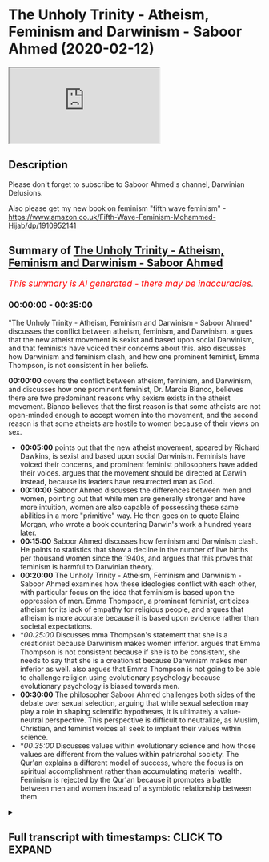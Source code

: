 # The Unholy Trinity - Atheism, Feminism and Darwinism - Saboor Ahmed (2020-02-12)

<iframe loading='lazy' src='https://www.youtube.com/embed/OYOi9DekfMY'></iframe>

## Description

Please don't forget to subscribe to Saboor Ahmed's channel, Darwinian Delusions.

Also please get my new book on feminism "fifth wave feminism" - https://www.amazon.co.uk/Fifth-Wave-Feminism-Mohammed-Hijab/dp/1910952141

## Summary of [The Unholy Trinity - Atheism, Feminism and Darwinism - Saboor Ahmed](https://www.youtube.com/watch?v=OYOi9DekfMY)


*<span style="color:red; font-size:125%">This summary is AI generated - there may be inaccuracies</span>. [](/)*

### <a onclick="modifyYTiframeseektime('0')">00:00:00</a> - <a onclick="modifyYTiframeseektime('2100')">00:35:00</a>

 "The Unholy Trinity - Atheism, Feminism and Darwinism - Saboor Ahmed" discusses the conflict between atheism, feminism, and Darwinism.  argues that the new atheist movement is sexist and based upon social Darwinism, and that feminists have voiced their concerns about this.  also discusses how Darwinism and feminism clash, and how one prominent feminist, Emma Thompson, is not consistent in her beliefs.

**<a onclick="modifyYTiframeseektime('0')">00:00:00</a>**  covers the conflict between atheism, feminism, and Darwinism, and discusses how one prominent feminist, Dr. Marcia Bianco, believes there are two predominant reasons why sexism exists in the atheist movement. Bianco believes that the first reason is that some atheists are not open-minded enough to accept women into the movement, and the second reason is that some atheists are hostile to women because of their views on sex.
* **<a onclick="modifyYTiframeseektime('300')">00:05:00</a>** points out that the new atheist movement, speared by Richard Dawkins, is sexist and based upon social Darwinism. Feminists have voiced their concerns, and prominent feminist philosophers have added their voices. argues that the movement should be directed at Darwin instead, because its leaders have resurrected man as God.
* **<a onclick="modifyYTiframeseektime('600')">00:10:00</a>** Saboor Ahmed discusses the differences between men and women, pointing out that while men are generally stronger and have more intuition, women are also capable of possessing these same abilities in a more "primitive" way. He then goes on to quote Elaine Morgan, who wrote a book countering Darwin's work a hundred years later.
* **<a onclick="modifyYTiframeseektime('900')">00:15:00</a>**  Saboor Ahmed discusses how feminism and Darwinism clash. He points to statistics that show a decline in the number of live births per thousand women since the 1940s, and argues that this proves that feminism is harmful to Darwinian theory.
* **<a onclick="modifyYTiframeseektime('1200')">00:20:00</a>** The Unholy Trinity - Atheism, Feminism and Darwinism - Saboor Ahmed examines how these ideologies conflict with each other, with particular focus on the idea that feminism is based upon the oppression of men. Emma Thompson, a prominent feminist, criticizes atheism for its lack of empathy for religious people, and argues that atheism is more accurate because it is based upon evidence rather than societal expectations.
* **<a onclick="modifyYTiframeseektime('1500')">00:25:00</a>* Discusses mma Thompson's statement that she is a creationist because Darwinism makes women inferior.  argues that Emma Thompson is not consistent because if she is to be consistent, she needs to say that she is a creationist because Darwinism makes men inferior as well.  also argues that Emma Thompson is not going to be able to challenge religion using evolutionary psychology because evolutionary psychology is biased towards men.
* **<a onclick="modifyYTiframeseektime('1800')">00:30:00</a>** The philosopher Saboor Ahmed challenges both sides of the debate over sexual selection, arguing that while sexual selection may play a role in shaping scientific hypotheses, it is ultimately a value-neutral perspective. This perspective is difficult to neutralize, as Muslim, Christian, and feminist voices all seek to implant their values within science.
* **<a onclick="modifyYTiframeseektime('2100')">00:35:00</a>* Discusses values within evolutionary science and how those values are different from the values within patriarchal society. The Qur'an explains a different model of success, where the focus is on spiritual accomplishment rather than accumulating material wealth. Feminism is rejected by the Qur'an because it promotes a battle between men and women instead of a symbiotic relationship between them.

<details><summary><h2>Full transcript with timestamps: CLICK TO EXPAND</h2></summary>

<a onclick="modifyYTiframeseektime('0')">0:00:00</a> bismillah alhamdulillah wa south of San  
<a onclick="modifyYTiframeseektime('2')">0:00:02</a> Luis Villa Salaam alaikum today we're  
<a onclick="modifyYTiframeseektime('6')">0:00:06</a> going to be speaking about atheism  
<a onclick="modifyYTiframeseektime('7')">0:00:07</a> feminism and Darwinism I'm not actually  
<a onclick="modifyYTiframeseektime('11')">0:00:11</a> going to be speaking about why a theism  
<a onclick="modifyYTiframeseektime('13')">0:00:13</a> is wrong or why Darwinism is wrong or  
<a onclick="modifyYTiframeseektime('16')">0:00:16</a> why feminism is wrong I'm actually going  
<a onclick="modifyYTiframeseektime('19')">0:00:19</a> to be covering how there is a conflict  
<a onclick="modifyYTiframeseektime('23')">0:00:23</a> between these three ideological  
<a onclick="modifyYTiframeseektime('26')">0:00:26</a> worldviews so I'd like to start with an  
<a onclick="modifyYTiframeseektime('29')">0:00:29</a> example Rebecca Watson is a well-known  
<a onclick="modifyYTiframeseektime('35')">0:00:35</a> feminist she runs this organization  
<a onclick="modifyYTiframeseektime('39')">0:00:39</a> called skeptic and their motto their  
<a onclick="modifyYTiframeseektime('43')">0:00:43</a> whole philosophy is science skepticism  
<a onclick="modifyYTiframeseektime('46')">0:00:46</a> and feminism right that's very standard  
<a onclick="modifyYTiframeseektime('49')">0:00:49</a> popular narrative of feminists so you  
<a onclick="modifyYTiframeseektime('52')">0:00:52</a> know they believe in science and what  
<a onclick="modifyYTiframeseektime('53')">0:00:53</a> science says they're skeptics the  
<a onclick="modifyYTiframeseektime('55')">0:00:55</a> atheist a free thinkers and also of  
<a onclick="modifyYTiframeseektime('57')">0:00:57</a> course they subscribe to some form of  
<a onclick="modifyYTiframeseektime('59')">0:00:59</a> feminism and there I cropped a picture  
<a onclick="modifyYTiframeseektime('62')">0:01:02</a> of her when she was promoting during the  
<a onclick="modifyYTiframeseektime('65')">0:01:05</a> 2008 elections you know this campaign  
<a onclick="modifyYTiframeseektime('68')">0:01:08</a> called Darwin for president you know so  
<a onclick="modifyYTiframeseektime('70')">0:01:10</a> clearly someone that thinks they can  
<a onclick="modifyYTiframeseektime('74')">0:01:14</a> wear a shirt like that they can  
<a onclick="modifyYTiframeseektime('76')">0:01:16</a> subscribe to worldview like feminism and  
<a onclick="modifyYTiframeseektime('78')">0:01:18</a> also be an atheist and everything is  
<a onclick="modifyYTiframeseektime('80')">0:01:20</a> fine  
<a onclick="modifyYTiframeseektime('81')">0:01:21</a> however there's an interesting incident  
<a onclick="modifyYTiframeseektime('84')">0:01:24</a> that happened in Ireland in 2011 2011 in  
<a onclick="modifyYTiframeseektime('89')">0:01:29</a> Dublin there was a world atheist  
<a onclick="modifyYTiframeseektime('91')">0:01:31</a> convention something like this some  
<a onclick="modifyYTiframeseektime('93')">0:01:33</a> atheist convention with all these  
<a onclick="modifyYTiframeseektime('94')">0:01:34</a> atheist from across the world and in the  
<a onclick="modifyYTiframeseektime('97')">0:01:37</a> convention you had Richard Dawkins  
<a onclick="modifyYTiframeseektime('100')">0:01:40</a> Rebecca what's her name again Rebecca  
<a onclick="modifyYTiframeseektime('104')">0:01:44</a> Watson and Aaron Ross saying down to and  
<a onclick="modifyYTiframeseektime('107')">0:01:47</a> others as well speaking about  
<a onclick="modifyYTiframeseektime('108')">0:01:48</a> communicating atheism anyway an incident  
<a onclick="modifyYTiframeseektime('111')">0:01:51</a> happened which started off like a storm  
<a onclick="modifyYTiframeseektime('114')">0:01:54</a> in a teacup but then just blew  
<a onclick="modifyYTiframeseektime('116')">0:01:56</a> completely out of proportion so what  
<a onclick="modifyYTiframeseektime('119')">0:01:59</a> happened was Rebecca Watson was going  
<a onclick="modifyYTiframeseektime('123')">0:02:03</a> back to a hotel room after spending time  
<a onclick="modifyYTiframeseektime('127')">0:02:07</a> drinking and you know had that at the  
<a onclick="modifyYTiframeseektime('130')">0:02:10</a> conference she wanted to go to a hotel  
<a onclick="modifyYTiframeseektime('133')">0:02:13</a> and someone stopped her in the elevator  
<a onclick="modifyYTiframeseektime('135')">0:02:15</a> from amongst the atheist crowd and  
<a onclick="modifyYTiframeseektime('138')">0:02:18</a> obviously this is the atheist conference  
<a onclick="modifyYTiframeseektime('139')">0:02:19</a> and all hanging out and he said you know  
<a onclick="modifyYTiframeseektime('141')">0:02:21</a> don't take this the wrong way but I find  
<a onclick="modifyYTiframeseektime('144')">0:02:24</a> you very interesting and would you mind  
<a onclick="modifyYTiframeseektime('147')">0:02:27</a> having coffee at my apartments hotel or  
<a onclick="modifyYTiframeseektime('151')">0:02:31</a> whatever it was so anyway she got really  
<a onclick="modifyYTiframeseektime('153')">0:02:33</a> creeped out and then she obviously  
<a onclick="modifyYTiframeseektime('155')">0:02:35</a> refused and then she made a video in  
<a onclick="modifyYTiframeseektime('158')">0:02:38</a> which she said this was really creepy  
<a onclick="modifyYTiframeseektime('160')">0:02:40</a> and you know stuff like that and then  
<a onclick="modifyYTiframeseektime('163')">0:02:43</a> that took off and that's like a pivotal  
<a onclick="modifyYTiframeseektime('167')">0:02:47</a> moment you know I found this funny meme  
<a onclick="modifyYTiframeseektime('168')">0:02:48</a> never forget June 4th 2011  
<a onclick="modifyYTiframeseektime('171')">0:02:51</a> skeptic dog this created a rift in the  
<a onclick="modifyYTiframeseektime('175')">0:02:55</a> atheist community you had people on both  
<a onclick="modifyYTiframeseektime('177')">0:02:57</a> camps you had people saying she was  
<a onclick="modifyYTiframeseektime('180')">0:03:00</a> right to call out that sort of behavior  
<a onclick="modifyYTiframeseektime('181')">0:03:01</a> other people are saying no that was  
<a onclick="modifyYTiframeseektime('184')">0:03:04</a> really you know uncalled for  
<a onclick="modifyYTiframeseektime('186')">0:03:06</a> so anyway Richard Dawkins decided to get  
<a onclick="modifyYTiframeseektime('189')">0:03:09</a> involved it's such a petty thing but he  
<a onclick="modifyYTiframeseektime('191')">0:03:11</a> decided to get involved and he wrote  
<a onclick="modifyYTiframeseektime('193')">0:03:13</a> this very derogatory message to her you  
<a onclick="modifyYTiframeseektime('199')">0:03:19</a> know he addressed her as dear Muslim ah  
<a onclick="modifyYTiframeseektime('202')">0:03:22</a> and then speaking about how she needs to  
<a onclick="modifyYTiframeseektime('204')">0:03:24</a> grow a thicker skin and this is so  
<a onclick="modifyYTiframeseektime('206')">0:03:26</a> pathetic and whatnot anyway she got  
<a onclick="modifyYTiframeseektime('209')">0:03:29</a> super upset and she was a Dawkins fan  
<a onclick="modifyYTiframeseektime('214')">0:03:34</a> there are before this anyway she said  
<a onclick="modifyYTiframeseektime('216')">0:03:36</a> this afterwards Richard Dawkins will no  
<a onclick="modifyYTiframeseektime('220')">0:03:40</a> longer be awarded rewarded with my money  
<a onclick="modifyYTiframeseektime('222')">0:03:42</a> my praise my intent my attention I will  
<a onclick="modifyYTiframeseektime('225')">0:03:45</a> no longer recommend his books to others  
<a onclick="modifyYTiframeseektime('227')">0:03:47</a> buy them as presents or buy them for my  
<a onclick="modifyYTiframeseektime('230')">0:03:50</a> own library I will not attend his  
<a onclick="modifyYTiframeseektime('232')">0:03:52</a> lectures or recommend that others do the  
<a onclick="modifyYTiframeseektime('234')">0:03:54</a> same so clearly she was very upset  
<a onclick="modifyYTiframeseektime('237')">0:03:57</a> however what's interesting is that was  
<a onclick="modifyYTiframeseektime('244')">0:04:04</a> something so small and she was so  
<a onclick="modifyYTiframeseektime('248')">0:04:08</a> offended and so other feminists were so  
<a onclick="modifyYTiframeseektime('251')">0:04:11</a> offended and they had this sort of very  
<a onclick="modifyYTiframeseektime('254')">0:04:14</a> negative reaction however as you started  
<a onclick="modifyYTiframeseektime('259')">0:04:19</a> to go through you know the videos and  
<a onclick="modifyYTiframeseektime('261')">0:04:21</a> the and the refutation that the Atheist  
<a onclick="modifyYTiframeseektime('264')">0:04:24</a> feminists versus the new atheist and  
<a onclick="modifyYTiframeseektime('266')">0:04:26</a> they are going back  
<a onclick="modifyYTiframeseektime('267')">0:04:27</a> and forth other people started to get  
<a onclick="modifyYTiframeseektime('269')">0:04:29</a> involved and then you started seeing  
<a onclick="modifyYTiframeseektime('271')">0:04:31</a> okay the the the smoke is moving away  
<a onclick="modifyYTiframeseektime('274')">0:04:34</a> and now we're starting to see two  
<a onclick="modifyYTiframeseektime('276')">0:04:36</a> distinct camps so the prominent feminist  
<a onclick="modifyYTiframeseektime('279')">0:04:39</a> doctor I can't  
<a onclick="modifyYTiframeseektime('281')">0:04:41</a> so that names blurred out slightly dr.  
<a onclick="modifyYTiframeseektime('284')">0:04:44</a> Marcia Bianco  
<a onclick="modifyYTiframeseektime('287')">0:04:47</a> yeah Marcie Bianco what she said about  
<a onclick="modifyYTiframeseektime('290')">0:04:50</a> this is very interesting right  
<a onclick="modifyYTiframeseektime('292')">0:04:52</a> so she said there are two predominant  
<a onclick="modifyYTiframeseektime('295')">0:04:55</a> reasons that can explain why sex um  
<a onclick="modifyYTiframeseektime('297')">0:04:57</a> sexism exists in the Atheist movement  
<a onclick="modifyYTiframeseektime('300')">0:05:00</a> right so she's speaking about the new  
<a onclick="modifyYTiframeseektime('303')">0:05:03</a> atheist movement and you had these  
<a onclick="modifyYTiframeseektime('304')">0:05:04</a> prominent feminists who were basically  
<a onclick="modifyYTiframeseektime('305')">0:05:05</a> calling out this atheism the new way the  
<a onclick="modifyYTiframeseektime('310')">0:05:10</a> sexism within New Atheism right so  
<a onclick="modifyYTiframeseektime('313')">0:05:13</a> what's interesting is that this holds  
<a onclick="modifyYTiframeseektime('317')">0:05:17</a> this small incident which they they call  
<a onclick="modifyYTiframeseektime('320')">0:05:20</a> it elevator gate or whatever  
<a onclick="modifyYTiframeseektime('321')">0:05:21</a> it showed a fracture and as you started  
<a onclick="modifyYTiframeseektime('325')">0:05:25</a> to actually delve deeper you start to  
<a onclick="modifyYTiframeseektime('327')">0:05:27</a> realize actually there's there's a very  
<a onclick="modifyYTiframeseektime('329')">0:05:29</a> clear demarcation between these two  
<a onclick="modifyYTiframeseektime('332')">0:05:32</a> camps so she gives two reasons why the  
<a onclick="modifyYTiframeseektime('335')">0:05:35</a> new atheist movement spearheaded by  
<a onclick="modifyYTiframeseektime('337')">0:05:37</a> Richard Dawkins is sexist social  
<a onclick="modifyYTiframeseektime('340')">0:05:40</a> Darwinism and the religious structure  
<a onclick="modifyYTiframeseektime('343')">0:05:43</a> that new atheism has which is obviously  
<a onclick="modifyYTiframeseektime('346')">0:05:46</a> something that new atheist won't be very  
<a onclick="modifyYTiframeseektime('348')">0:05:48</a> happy to hear that they have a religious  
<a onclick="modifyYTiframeseektime('349')">0:05:49</a> structure of anyway that's what she said  
<a onclick="modifyYTiframeseektime('352')">0:05:52</a> so first thing we need to go over why  
<a onclick="modifyYTiframeseektime('354')">0:05:54</a> social Darwinism right social Darwinism  
<a onclick="modifyYTiframeseektime('357')">0:05:57</a> is if it's like the application of  
<a onclick="modifyYTiframeseektime('361')">0:06:01</a> Darwinism to society right and that's  
<a onclick="modifyYTiframeseektime('365')">0:06:05</a> why people say social Darwinism is is  
<a onclick="modifyYTiframeseektime('367')">0:06:07</a> going from a supposed fact to a value  
<a onclick="modifyYTiframeseektime('371')">0:06:11</a> therefore they say this is a fallacy  
<a onclick="modifyYTiframeseektime('373')">0:06:13</a> known as the naturalistic fallacy many  
<a onclick="modifyYTiframeseektime('376')">0:06:16</a> ways social dog a social Darwinism took  
<a onclick="modifyYTiframeseektime('378')">0:06:18</a> off off the Darwin and what it basically  
<a onclick="modifyYTiframeseektime('381')">0:06:21</a> says is this social Darwinists held that  
<a onclick="modifyYTiframeseektime('384')">0:06:24</a> social inequalities between the sexes or  
<a onclick="modifyYTiframeseektime('387')">0:06:27</a> between classes or ethnic groups  
<a onclick="modifyYTiframeseektime('388')">0:06:28</a> represent the operation of natural  
<a onclick="modifyYTiframeseektime('390')">0:06:30</a> selection and therefore should not be  
<a onclick="modifyYTiframeseektime('393')">0:06:33</a> tampered with since this would impede  
<a onclick="modifyYTiframeseektime('395')">0:06:35</a> the progress of the species so anyway  
<a onclick="modifyYTiframeseektime('398')">0:06:38</a> this idea is not  
<a onclick="modifyYTiframeseektime('400')">0:06:40</a> really purely Darwin's idea it's  
<a onclick="modifyYTiframeseektime('403')">0:06:43</a> actually Herbert Spencer who's a  
<a onclick="modifyYTiframeseektime('406')">0:06:46</a> contemporary of Darwin however to call  
<a onclick="modifyYTiframeseektime('409')">0:06:49</a> the new atheist movement as something  
<a onclick="modifyYTiframeseektime('412')">0:06:52</a> that's based upon social Darwinism is  
<a onclick="modifyYTiframeseektime('415')">0:06:55</a> actually a very derogatory thing to  
<a onclick="modifyYTiframeseektime('417')">0:06:57</a> actually say so she goes further right  
<a onclick="modifyYTiframeseektime('421')">0:07:01</a> she says in the Atheist movement social  
<a onclick="modifyYTiframeseektime('424')">0:07:04</a> Darwinism has played out as the  
<a onclick="modifyYTiframeseektime('426')">0:07:06</a> justifiable assault of women by  
<a onclick="modifyYTiframeseektime('430')">0:07:10</a> naturally aggressive men and that  
<a onclick="modifyYTiframeseektime('435')">0:07:15</a> obviously is something that when you  
<a onclick="modifyYTiframeseektime('438')">0:07:18</a> start to study the new atheist movement  
<a onclick="modifyYTiframeseektime('440')">0:07:20</a> you start to actually realize hang on  
<a onclick="modifyYTiframeseektime('442')">0:07:22</a> she's welcome Sonam she definitely has a  
<a onclick="modifyYTiframeseektime('446')">0:07:26</a> point she definitely has a point and one  
<a onclick="modifyYTiframeseektime('449')">0:07:29</a> of the points that she clearly has is  
<a onclick="modifyYTiframeseektime('450')">0:07:30</a> that they all seem to be men who are at  
<a onclick="modifyYTiframeseektime('454')">0:07:34</a> the top of this supposed to movement go  
<a onclick="modifyYTiframeseektime('458')">0:07:38</a> back one slide please now about the  
<a onclick="modifyYTiframeseektime('461')">0:07:41</a> religious structure she says this the  
<a onclick="modifyYTiframeseektime('465')">0:07:45</a> mirroring of religion is the parent in  
<a onclick="modifyYTiframeseektime('468')">0:07:48</a> the movement structural hierarchy white  
<a onclick="modifyYTiframeseektime('471')">0:07:51</a> man at the top  
<a onclick="modifyYTiframeseektime('472')">0:07:52</a> serving as featured speakers at events  
<a onclick="modifyYTiframeseektime('474')">0:07:54</a> and figureheads of the movement everyone  
<a onclick="modifyYTiframeseektime('476')">0:07:56</a> else remains in the pews and the  
<a onclick="modifyYTiframeseektime('477')">0:07:57</a> balconies right so she she clearly is  
<a onclick="modifyYTiframeseektime('483')">0:08:03</a> pointing out some some serious alik  
<a onclick="modifyYTiframeseektime('488')">0:08:08</a> she's making some very serious  
<a onclick="modifyYTiframeseektime('490')">0:08:10</a> allegations against a new atheist  
<a onclick="modifyYTiframeseektime('492')">0:08:12</a> movement and this isn't somebody who's  
<a onclick="modifyYTiframeseektime('494')">0:08:14</a> just like a average feminist she's  
<a onclick="modifyYTiframeseektime('498')">0:08:18</a> actually an academic next slide please  
<a onclick="modifyYTiframeseektime('502')">0:08:22</a> and you when this whole elevator gate  
<a onclick="modifyYTiframeseektime('506')">0:08:26</a> thing was taking off you started to see  
<a onclick="modifyYTiframeseektime('508')">0:08:28</a> other feminists and in fact important  
<a onclick="modifyYTiframeseektime('512')">0:08:32</a> feminist philosophers started to chime  
<a onclick="modifyYTiframeseektime('515')">0:08:35</a> in and start to give their views as well  
<a onclick="modifyYTiframeseektime('517')">0:08:37</a> so the feminist philosopher Elizabeth  
<a onclick="modifyYTiframeseektime('520')">0:08:40</a> gross tonnage pronounce that she said  
<a onclick="modifyYTiframeseektime('523')">0:08:43</a> God is dead long live man Nietzsche said  
<a onclick="modifyYTiframeseektime('526')">0:08:46</a> it all referring to Friedrich Nietzsche  
<a onclick="modifyYTiframeseektime('528')">0:08:48</a> here and Dawkins and the male leaders of  
<a onclick="modifyYTiframeseektime('531')">0:08:51</a> the movement have resurrected man  
<a onclick="modifyYTiframeseektime('534')">0:08:54</a> as God so you can start your trying to  
<a onclick="modifyYTiframeseektime('537')">0:08:57</a> see that actually the they're taking  
<a onclick="modifyYTiframeseektime('539')">0:08:59</a> this really really personally right so  
<a onclick="modifyYTiframeseektime('542')">0:09:02</a> they it wasn't just a case of a a thing  
<a onclick="modifyYTiframeseektime('545')">0:09:05</a> at the elevator there was something  
<a onclick="modifyYTiframeseektime('547')">0:09:07</a> simmering before and this was like the  
<a onclick="modifyYTiframeseektime('549')">0:09:09</a> the straw that broke the camel's back so  
<a onclick="modifyYTiframeseektime('552')">0:09:12</a> I put that image in there just just to  
<a onclick="modifyYTiframeseektime('555')">0:09:15</a> basically say look there's a lot of  
<a onclick="modifyYTiframeseektime('558')">0:09:18</a> sensitivity  
<a onclick="modifyYTiframeseektime('559')">0:09:19</a> you know feminists are very very  
<a onclick="modifyYTiframeseektime('562')">0:09:22</a> sensitive about issues to do with sexism  
<a onclick="modifyYTiframeseektime('565')">0:09:25</a> issues to do it you know patriarchy and  
<a onclick="modifyYTiframeseektime('570')">0:09:30</a> these types of things  
<a onclick="modifyYTiframeseektime('571')">0:09:31</a> however this they're directing their  
<a onclick="modifyYTiframeseektime('577')">0:09:37</a> they sort of anger towards new atheism  
<a onclick="modifyYTiframeseektime('579')">0:09:39</a> which really started off with Richard  
<a onclick="modifyYTiframeseektime('581')">0:09:41</a> Dawkins maybe 15-20 years ago however  
<a onclick="modifyYTiframeseektime('585')">0:09:45</a> shouldn't they really be going for  
<a onclick="modifyYTiframeseektime('591')">0:09:51</a> Darwin because as we're gonna see if  
<a onclick="modifyYTiframeseektime('595')">0:09:55</a> they were upset an elevator gate if they  
<a onclick="modifyYTiframeseektime('598')">0:09:58</a> were upset something so small they  
<a onclick="modifyYTiframeseektime('601')">0:10:01</a> should be going  
<a onclick="modifyYTiframeseektime('603')">0:10:03</a> literally ape on what we're about to  
<a onclick="modifyYTiframeseektime('608')">0:10:08</a> explain about Darwin so here's one of  
<a onclick="modifyYTiframeseektime('611')">0:10:11</a> the things that Darwin said about women  
<a onclick="modifyYTiframeseektime('613')">0:10:13</a> the chief distinction in the  
<a onclick="modifyYTiframeseektime('615')">0:10:15</a> intellectual powers of the two sexes is  
<a onclick="modifyYTiframeseektime('618')">0:10:18</a> shown by man's attaining to a higher  
<a onclick="modifyYTiframeseektime('622')">0:10:22</a> eminence in whatever he takes up then  
<a onclick="modifyYTiframeseektime('625')">0:10:25</a> can woman whether requiring deep thought  
<a onclick="modifyYTiframeseektime('628')">0:10:28</a> reason or imagination or merely the use  
<a onclick="modifyYTiframeseektime('632')">0:10:32</a> of senses and hands so if elevator  
<a onclick="modifyYTiframeseektime('637')">0:10:37</a> if elevator gate got them riled up then  
<a onclick="modifyYTiframeseektime('639')">0:10:39</a> you can imagine what sort of things you  
<a onclick="modifyYTiframeseektime('643')">0:10:43</a> know what sort of emotions are going to  
<a onclick="modifyYTiframeseektime('645')">0:10:45</a> come out when that they start reading  
<a onclick="modifyYTiframeseektime('646')">0:10:46</a> stuff like this if two lists were made  
<a onclick="modifyYTiframeseektime('649')">0:10:49</a> of the most eminent men and women in  
<a onclick="modifyYTiframeseektime('652')">0:10:52</a> poetry painting sculpture music  
<a onclick="modifyYTiframeseektime('654')">0:10:54</a> inclusive both of composition and  
<a onclick="modifyYTiframeseektime('656')">0:10:56</a> performance history science and  
<a onclick="modifyYTiframeseektime('658')">0:10:58</a> philosophy with half a dozen names under  
<a onclick="modifyYTiframeseektime('660')">0:11:00</a> each subject the tool if would bear  
<a onclick="modifyYTiframeseektime('664')">0:11:04</a> would not bear comparison  
<a onclick="modifyYTiframeseektime('667')">0:11:07</a> yeah so he's just giving his thought  
<a onclick="modifyYTiframeseektime('669')">0:11:09</a> experiment look do you make up two lists  
<a onclick="modifyYTiframeseektime('671')">0:11:11</a> and even if we did it today even after  
<a onclick="modifyYTiframeseektime('674')">0:11:14</a> Darwin died if we look at the history of  
<a onclick="modifyYTiframeseektime('676')">0:11:16</a> the world he's trying to point out look  
<a onclick="modifyYTiframeseektime('678')">0:11:18</a> men are superior to women next slide  
<a onclick="modifyYTiframeseektime('682')">0:11:22</a> please  
<a onclick="modifyYTiframeseektime('683')">0:11:23</a> it is generally admitted that with women  
<a onclick="modifyYTiframeseektime('687')">0:11:27</a> the power of intuition by the way  
<a onclick="modifyYTiframeseektime('688')">0:11:28</a> intuition is not a good thing in this  
<a onclick="modifyYTiframeseektime('690')">0:11:30</a> context right for anybody who's aware of  
<a onclick="modifyYTiframeseektime('693')">0:11:33</a> what he means of rapid perception and  
<a onclick="modifyYTiframeseektime('696')">0:11:36</a> perhaps imitation are more strongly  
<a onclick="modifyYTiframeseektime('698')">0:11:38</a> marked than in man but some at least of  
<a onclick="modifyYTiframeseektime('702')">0:11:42</a> these faculties are characteristic of  
<a onclick="modifyYTiframeseektime('704')">0:11:44</a> the lower races and therefore of a past  
<a onclick="modifyYTiframeseektime('707')">0:11:47</a> and lower state of civilization  
<a onclick="modifyYTiframeseektime('709')">0:11:49</a> so again saying you know women they're  
<a onclick="modifyYTiframeseektime('713')">0:11:53</a> basically like more like the savages and  
<a onclick="modifyYTiframeseektime('716')">0:11:56</a> and the men the outside the world the  
<a onclick="modifyYTiframeseektime('719')">0:11:59</a> women they have these types of features  
<a onclick="modifyYTiframeseektime('722')">0:12:02</a> of imitation and these types of things  
<a onclick="modifyYTiframeseektime('725')">0:12:05</a> which are quiet which may puts them  
<a onclick="modifyYTiframeseektime('728')">0:12:08</a> quite down man is powerful in body and  
<a onclick="modifyYTiframeseektime('733')">0:12:13</a> mind and woman and in the savage state  
<a onclick="modifyYTiframeseektime('736')">0:12:16</a> he keeps her in a far more abject state  
<a onclick="modifyYTiframeseektime('739')">0:12:19</a> of bondage than does the male of any  
<a onclick="modifyYTiframeseektime('742')">0:12:22</a> other animal the female however  
<a onclick="modifyYTiframeseektime('745')">0:12:25</a> ultimately assumes certain distinctive  
<a onclick="modifyYTiframeseektime('748')">0:12:28</a> characters and in the formation of her  
<a onclick="modifyYTiframeseektime('751')">0:12:31</a> skull is said to be intermediate between  
<a onclick="modifyYTiframeseektime('754')">0:12:34</a> the child and the man out yeah so if  
<a onclick="modifyYTiframeseektime('759')">0:12:39</a> that elevator gate if that small comment  
<a onclick="modifyYTiframeseektime('763')">0:12:43</a> about oh would you like to go to my  
<a onclick="modifyYTiframeseektime('765')">0:12:45</a> hotel room with me at 4 o'clock in the  
<a onclick="modifyYTiframeseektime('768')">0:12:48</a> morning is that upset darkness I mean if  
<a onclick="modifyYTiframeseektime('771')">0:12:51</a> that upset feminists right you can  
<a onclick="modifyYTiframeseektime('772')">0:12:52</a> imagine a feminist reading this type of  
<a onclick="modifyYTiframeseektime('775')">0:12:55</a> thing and what we have what we're  
<a onclick="modifyYTiframeseektime('778')">0:12:58</a> actually going to see is there's a fight  
<a onclick="modifyYTiframeseektime('780')">0:13:00</a> there's a fight and the fight is between  
<a onclick="modifyYTiframeseektime('783')">0:13:03</a> feminism and the feministic values and  
<a onclick="modifyYTiframeseektime('788')">0:13:08</a> science current understanding of biology  
<a onclick="modifyYTiframeseektime('791')">0:13:11</a> and especially evolutionary psychology  
<a onclick="modifyYTiframeseektime('796')">0:13:16</a> so we have some values right we have  
<a onclick="modifyYTiframeseektime('800')">0:13:20</a> some value  
<a onclick="modifyYTiframeseektime('800')">0:13:20</a> and feminists feminism and you know  
<a onclick="modifyYTiframeseektime('803')">0:13:23</a> feminists they challenge certain things  
<a onclick="modifyYTiframeseektime('806')">0:13:26</a> and they want to promote other things so  
<a onclick="modifyYTiframeseektime('808')">0:13:28</a> of course they're not happy with  
<a onclick="modifyYTiframeseektime('809')">0:13:29</a> patriarchy they're definitely not happy  
<a onclick="modifyYTiframeseektime('811')">0:13:31</a> with gender roles and they're not happy  
<a onclick="modifyYTiframeseektime('814')">0:13:34</a> with toxic masculinity they're not happy  
<a onclick="modifyYTiframeseektime('816')">0:13:36</a> with that they're like you know we don't  
<a onclick="modifyYTiframeseektime('817')">0:13:37</a> we don't like that they want men to act  
<a onclick="modifyYTiframeseektime('820')">0:13:40</a> in a certain way they don't like gender  
<a onclick="modifyYTiframeseektime('821')">0:13:41</a> rules gender roles and they definitely  
<a onclick="modifyYTiframeseektime('824')">0:13:44</a> don't want a male centric structure in  
<a onclick="modifyYTiframeseektime('827')">0:13:47</a> anything  
<a onclick="modifyYTiframeseektime('828')">0:13:48</a> however Darwin described exactly that  
<a onclick="modifyYTiframeseektime('835')">0:13:55</a> that you had ancient man who was the  
<a onclick="modifyYTiframeseektime('838')">0:13:58</a> hunter and the woman was actually the  
<a onclick="modifyYTiframeseektime('840')">0:14:00</a> the gatherer I mean that's what  
<a onclick="modifyYTiframeseektime('841')">0:14:01</a> Darwinism is all about Darwinism it  
<a onclick="modifyYTiframeseektime('844')">0:14:04</a> gives clear gender roles it explains  
<a onclick="modifyYTiframeseektime('846')">0:14:06</a> that there was patriarchy in the past  
<a onclick="modifyYTiframeseektime('848')">0:14:08</a> and her men were actually more  
<a onclick="modifyYTiframeseektime('850')">0:14:10</a> aggressive now again like I mentioned  
<a onclick="modifyYTiframeseektime('853')">0:14:13</a> before we're not saying that somebody  
<a onclick="modifyYTiframeseektime('854')">0:14:14</a> can use that to therefore say therefore  
<a onclick="modifyYTiframeseektime('857')">0:14:17</a> men should act like that because I would  
<a onclick="modifyYTiframeseektime('859')">0:14:19</a> be the naturalistic fallacy however  
<a onclick="modifyYTiframeseektime('861')">0:14:21</a> they're basically pointing out is  
<a onclick="modifyYTiframeseektime('863')">0:14:23</a> biological it's not some social  
<a onclick="modifyYTiframeseektime('865')">0:14:25</a> construct right now Darwin wrote the  
<a onclick="modifyYTiframeseektime('869')">0:14:29</a> dissent of man in 1870 something right I  
<a onclick="modifyYTiframeseektime('873')">0:14:33</a> think 72 Elaine Morgan who was not an  
<a onclick="modifyYTiframeseektime('880')">0:14:40</a> evolutionary academic at all a hundred  
<a onclick="modifyYTiframeseektime('883')">0:14:43</a> years later in the 1970s she to counter  
<a onclick="modifyYTiframeseektime('888')">0:14:48</a> the Descent of Man in from which we got  
<a onclick="modifyYTiframeseektime('891')">0:14:51</a> all those previous quotations she  
<a onclick="modifyYTiframeseektime('893')">0:14:53</a> actually wrote the descent of woman and  
<a onclick="modifyYTiframeseektime('895')">0:14:55</a> this descent of woman was a complete  
<a onclick="modifyYTiframeseektime('900')">0:15:00</a> alternative evolutionary history in  
<a onclick="modifyYTiframeseektime('903')">0:15:03</a> which the man and the woman they're  
<a onclick="modifyYTiframeseektime('906')">0:15:06</a> playing like this sort of equal role  
<a onclick="modifyYTiframeseektime('909')">0:15:09</a> however even though feminists across the  
<a onclick="modifyYTiframeseektime('913')">0:15:13</a> world they laid they love this book this  
<a onclick="modifyYTiframeseektime('915')">0:15:15</a> book was you know a manual for them it  
<a onclick="modifyYTiframeseektime('920')">0:15:20</a> wasn't a scientific book it was just a  
<a onclick="modifyYTiframeseektime('922')">0:15:22</a> feminist lashing out and saying we don't  
<a onclick="modifyYTiframeseektime('924')">0:15:24</a> agree but again this is just values  
<a onclick="modifyYTiframeseektime('927')">0:15:27</a> feministic values against evolutionary  
<a onclick="modifyYTiframeseektime('930')">0:15:30</a> psychology or Darwinism  
<a onclick="modifyYTiframeseektime('932')">0:15:32</a> now it's not just the case that  
<a onclick="modifyYTiframeseektime('935')">0:15:35</a> feministic values totally contradict  
<a onclick="modifyYTiframeseektime('940')">0:15:40</a> what Darwinism says about the nature of  
<a onclick="modifyYTiframeseektime('942')">0:15:42</a> man is also that what Darwinism says  
<a onclick="modifyYTiframeseektime('947')">0:15:47</a> about the nature of man contradicts what  
<a onclick="modifyYTiframeseektime('950')">0:15:50</a> feminists value what feminists actually  
<a onclick="modifyYTiframeseektime('953')">0:15:53</a> want consider some things so the  
<a onclick="modifyYTiframeseektime('957')">0:15:57</a> feminist betty Friedan she said the  
<a onclick="modifyYTiframeseektime('960')">0:16:00</a> house is a comfortable concentration  
<a onclick="modifyYTiframeseektime('962')">0:16:02</a> camp she wanted women to work she wanted  
<a onclick="modifyYTiframeseektime('966')">0:16:06</a> women to do interesting things not just  
<a onclick="modifyYTiframeseektime('968')">0:16:08</a> be a home and just take care of the kids  
<a onclick="modifyYTiframeseektime('970')">0:16:10</a> another prominent feminist Shoeless  
<a onclick="modifyYTiframeseektime('974')">0:16:14</a> Sheila Smith Firestone I can only say  
<a onclick="modifyYTiframeseektime('977')">0:16:17</a> the last thing properly  
<a onclick="modifyYTiframeseektime('978')">0:16:18</a> she said woman would never truly be free  
<a onclick="modifyYTiframeseektime('981')">0:16:21</a> of patriarchy until they were freed from  
<a onclick="modifyYTiframeseektime('985')">0:16:25</a> the yoke of reproduction now that's a  
<a onclick="modifyYTiframeseektime('988')">0:16:28</a> big problem because that's what  
<a onclick="modifyYTiframeseektime('990')">0:16:30</a> Darwinism is about survival and  
<a onclick="modifyYTiframeseektime('992')">0:16:32</a> reproduction Richard Dawkins nosov a  
<a onclick="modifyYTiframeseektime('994')">0:16:34</a> gene he says the highest rationale of  
<a onclick="modifyYTiframeseektime('996')">0:16:36</a> life is survival and reproduction so how  
<a onclick="modifyYTiframeseektime('1003')">0:16:43</a> does that make any sense from and are we  
<a onclick="modifyYTiframeseektime('1004')">0:16:44</a> in front of you that you have this group  
<a onclick="modifyYTiframeseektime('1005')">0:16:45</a> of people who are like you know we want  
<a onclick="modifyYTiframeseektime('1007')">0:16:47</a> to be free from the yoke of reproduction  
<a onclick="modifyYTiframeseektime('1009')">0:16:49</a> and we don't want to have children we  
<a onclick="modifyYTiframeseektime('1010')">0:16:50</a> don't want gender roles and we don't  
<a onclick="modifyYTiframeseektime('1012')">0:16:52</a> want to be mothers when how does that  
<a onclick="modifyYTiframeseektime('1015')">0:16:55</a> fit with The Selfish Gene idea so you  
<a onclick="modifyYTiframeseektime('1016')">0:16:56</a> can see it's not just one side  
<a onclick="modifyYTiframeseektime('1018')">0:16:58</a> contradicts the other it's the other  
<a onclick="modifyYTiframeseektime('1019')">0:16:59</a> side the the the imperative of Darwinism  
<a onclick="modifyYTiframeseektime('1026')">0:17:06</a> the idea the main core of Darwinism the  
<a onclick="modifyYTiframeseektime('1029')">0:17:09</a> rationale of life is the preservation of  
<a onclick="modifyYTiframeseektime('1030')">0:17:10</a> genes totally contradicts what these  
<a onclick="modifyYTiframeseektime('1033')">0:17:13</a> feminists are actually saying and is  
<a onclick="modifyYTiframeseektime('1035')">0:17:15</a> actually some the interesting  
<a onclick="modifyYTiframeseektime('1041')">0:17:21</a> implication of feministic values being  
<a onclick="modifyYTiframeseektime('1043')">0:17:23</a> prevalent in a society here here are the  
<a onclick="modifyYTiframeseektime('1047')">0:17:27</a> statistics from 1920 all the way to 1990  
<a onclick="modifyYTiframeseektime('1053')">0:17:33</a> you can see the age of women 30 25 20 40  
<a onclick="modifyYTiframeseektime('1057')">0:17:37</a> and you can see live births per thousand  
<a onclick="modifyYTiframeseektime('1060')">0:17:40</a> women right so you're starting to see a  
<a onclick="modifyYTiframeseektime('1063')">0:17:43</a> pattern so we have a  
<a onclick="modifyYTiframeseektime('1066')">0:17:46</a> thousand births sorry we have live  
<a onclick="modifyYTiframeseektime('1069')">0:17:49</a> births per thousand women and we have  
<a onclick="modifyYTiframeseektime('1070')">0:17:50</a> the year the the actual year of birth  
<a onclick="modifyYTiframeseektime('1074')">0:17:54</a> these women right so we have 1920 all  
<a onclick="modifyYTiframeseektime('1076')">0:17:56</a> the way to 1990 and you can start to see  
<a onclick="modifyYTiframeseektime('1079')">0:17:59</a> there's actually a decline they're  
<a onclick="modifyYTiframeseektime('1081')">0:18:01</a> actually going down continuously they're  
<a onclick="modifyYTiframeseektime('1083')">0:18:03</a> going down what's interesting is what  
<a onclick="modifyYTiframeseektime('1087')">0:18:07</a> happened between 1940 and 1950 World War  
<a onclick="modifyYTiframeseektime('1093')">0:18:13</a> two World War two you would expect  
<a onclick="modifyYTiframeseektime('1098')">0:18:18</a> people to have less children during a  
<a onclick="modifyYTiframeseektime('1102')">0:18:22</a> wall then you would during peacetime  
<a onclick="modifyYTiframeseektime('1104')">0:18:24</a> like 1980s to 1990s however you you're  
<a onclick="modifyYTiframeseektime('1109')">0:18:29</a> seeing a pattern where people are  
<a onclick="modifyYTiframeseektime('1111')">0:18:31</a> totally dropping off they actually not  
<a onclick="modifyYTiframeseektime('1114')">0:18:34</a> having children so feminism is like  
<a onclick="modifyYTiframeseektime('1118')">0:18:38</a> kryptonite feministic values is like  
<a onclick="modifyYTiframeseektime('1121')">0:18:41</a> kryptonite to the Darwinian  
<a onclick="modifyYTiframeseektime('1122')">0:18:42</a> understanding of life if a society  
<a onclick="modifyYTiframeseektime('1125')">0:18:45</a> accepts values that feminism promotes  
<a onclick="modifyYTiframeseektime('1128')">0:18:48</a> that society is not actually going to be  
<a onclick="modifyYTiframeseektime('1132')">0:18:52</a> a very good model to actually explain  
<a onclick="modifyYTiframeseektime('1136')">0:18:56</a> The Selfish Gene view so look why like  
<a onclick="modifyYTiframeseektime('1143')">0:19:03</a> is that some feminists some have  
<a onclick="modifyYTiframeseektime('1148')">0:19:08</a> realized it's completely ridiculous it's  
<a onclick="modifyYTiframeseektime('1152')">0:19:12</a> completely ridiculous to try and fight  
<a onclick="modifyYTiframeseektime('1156')">0:19:16</a> off science to try and just challenge it  
<a onclick="modifyYTiframeseektime('1159')">0:19:19</a> to try and just say look you know we're  
<a onclick="modifyYTiframeseektime('1161')">0:19:21</a> not going to follow we're not going to  
<a onclick="modifyYTiframeseektime('1165')">0:19:25</a> accept the standard evolutionary story  
<a onclick="modifyYTiframeseektime('1167')">0:19:27</a> we're not going to do this we're not  
<a onclick="modifyYTiframeseektime('1169')">0:19:29</a> going to do that we're gonna say there's  
<a onclick="modifyYTiframeseektime('1170')">0:19:30</a> a Maya there's a male bias we're gonna  
<a onclick="modifyYTiframeseektime('1173')">0:19:33</a> challenge patriarchy in science we're  
<a onclick="modifyYTiframeseektime('1174')">0:19:34</a> going to do this we're going to do that  
<a onclick="modifyYTiframeseektime('1177')">0:19:37</a> this particular philosopher her name is  
<a onclick="modifyYTiframeseektime('1180')">0:19:40</a> great winder Muhsin you can tell she is  
<a onclick="modifyYTiframeseektime('1183')">0:19:43</a> German she wrote this paper called  
<a onclick="modifyYTiframeseektime('1186')">0:19:46</a> sexual selection a tale of male bias and  
<a onclick="modifyYTiframeseektime('1189')">0:19:49</a> feministic denial she said something  
<a onclick="modifyYTiframeseektime('1191')">0:19:51</a> very interesting for anyone that's  
<a onclick="modifyYTiframeseektime('1192')">0:19:52</a> interested I highly recommend you read  
<a onclick="modifyYTiframeseektime('1194')">0:19:54</a> this paper the history of male bias in  
<a onclick="modifyYTiframeseektime('1198')">0:19:58</a> Darwinian theory  
<a onclick="modifyYTiframeseektime('1199')">0:19:59</a> should not be used by feminists as an  
<a onclick="modifyYTiframeseektime('1203')">0:20:03</a> excuse to reject evolutionary premises  
<a onclick="modifyYTiframeseektime('1207')">0:20:07</a> that have now been established as  
<a onclick="modifyYTiframeseektime('1212')">0:20:12</a> scientifically sound she's basically  
<a onclick="modifyYTiframeseektime('1216')">0:20:16</a> trying to tell the feminists look guys  
<a onclick="modifyYTiframeseektime('1219')">0:20:19</a> stop fighting science here right now  
<a onclick="modifyYTiframeseektime('1222')">0:20:22</a> just as a thought experiment if I come  
<a onclick="modifyYTiframeseektime('1228')">0:20:28</a> across a feminist and I say something  
<a onclick="modifyYTiframeseektime('1230')">0:20:30</a> and the feminist doesn't like that and  
<a onclick="modifyYTiframeseektime('1233')">0:20:33</a> they say I am offended right by saying I  
<a onclick="modifyYTiframeseektime('1237')">0:20:37</a> am offended you can change someone's  
<a onclick="modifyYTiframeseektime('1239')">0:20:39</a> behavior yeah you can do that and to a  
<a onclick="modifyYTiframeseektime('1242')">0:20:42</a> large extent that does actually happen  
<a onclick="modifyYTiframeseektime('1244')">0:20:44</a> someone says look I'm offended I'm  
<a onclick="modifyYTiframeseektime('1246')">0:20:46</a> offended I don't like this I don't like  
<a onclick="modifyYTiframeseektime('1247')">0:20:47</a> that however you can't really change  
<a onclick="modifyYTiframeseektime('1250')">0:20:50</a> reality if you say I'm offended that it  
<a onclick="modifyYTiframeseektime('1254')">0:20:54</a> was sunrise at 6:55 this morning not  
<a onclick="modifyYTiframeseektime('1256')">0:20:56</a> 4:00 a.m. that the you being offended  
<a onclick="modifyYTiframeseektime('1260')">0:21:00</a> doesn't change the reality not not  
<a onclick="modifyYTiframeseektime('1263')">0:21:03</a> saying that Darwinism is reality but the  
<a onclick="modifyYTiframeseektime('1265')">0:21:05</a> reality that these are conclusions that  
<a onclick="modifyYTiframeseektime('1268')">0:21:08</a> are being made within science you can't  
<a onclick="modifyYTiframeseektime('1270')">0:21:10</a> change the mind of a scientist by saying  
<a onclick="modifyYTiframeseektime('1273')">0:21:13</a> oh you know I understand that you've  
<a onclick="modifyYTiframeseektime('1275')">0:21:15</a> done the experiment you've done this  
<a onclick="modifyYTiframeseektime('1277')">0:21:17</a> you've done that but I don't agree with  
<a onclick="modifyYTiframeseektime('1279')">0:21:19</a> it but the thing is that scientist is  
<a onclick="modifyYTiframeseektime('1283')">0:21:23</a> gonna turn around and say to you look it  
<a onclick="modifyYTiframeseektime('1284')">0:21:24</a> doesn't really matter if you agree or  
<a onclick="modifyYTiframeseektime('1285')">0:21:25</a> not however she does point out some  
<a onclick="modifyYTiframeseektime('1288')">0:21:28</a> interesting things that they there was  
<a onclick="modifyYTiframeseektime('1290')">0:21:30</a> of course a male bias in evolutionary  
<a onclick="modifyYTiframeseektime('1294')">0:21:34</a> thought which is fine but that doesn't  
<a onclick="modifyYTiframeseektime('1296')">0:21:36</a> even if you strip away that bias you  
<a onclick="modifyYTiframeseektime('1298')">0:21:38</a> still get down to the to some ideas  
<a onclick="modifyYTiframeseektime('1302')">0:21:42</a> which are none which don't fit with  
<a onclick="modifyYTiframeseektime('1304')">0:21:44</a> feminism so the idea that men and women  
<a onclick="modifyYTiframeseektime('1308')">0:21:48</a> are biologically different they're  
<a onclick="modifyYTiframeseektime('1311')">0:21:51</a> genetically different right and they  
<a onclick="modifyYTiframeseektime('1314')">0:21:54</a> have different predispositions you can't  
<a onclick="modifyYTiframeseektime('1317')">0:21:57</a> really challenge that type of thing  
<a onclick="modifyYTiframeseektime('1319')">0:21:59</a> purely by saying I'm offended right  
<a onclick="modifyYTiframeseektime('1323')">0:22:03</a> there was another philosopher she  
<a onclick="modifyYTiframeseektime('1327')">0:22:07</a> herself as a feminist but she actually  
<a onclick="modifyYTiframeseektime('1330')">0:22:10</a> challenged a idea of  
<a onclick="modifyYTiframeseektime('1333')">0:22:13</a> a another another theorist about the  
<a onclick="modifyYTiframeseektime('1338')">0:22:18</a> theory of moral development how do  
<a onclick="modifyYTiframeseektime('1340')">0:22:20</a> morals actually develop and what she  
<a onclick="modifyYTiframeseektime('1342')">0:22:22</a> basically did is she challenged that  
<a onclick="modifyYTiframeseektime('1344')">0:22:24</a> theory because she said it was sexist  
<a onclick="modifyYTiframeseektime('1345')">0:22:25</a> and then she came up with this  
<a onclick="modifyYTiframeseektime('1348')">0:22:28</a> particular idea based upon interviews  
<a onclick="modifyYTiframeseektime('1350')">0:22:30</a> and based upon her research that women  
<a onclick="modifyYTiframeseektime('1354')">0:22:34</a> have a morality of care and men have a  
<a onclick="modifyYTiframeseektime('1359')">0:22:39</a> morality of justice and duty and rights  
<a onclick="modifyYTiframeseektime('1361')">0:22:41</a> so they approach from different  
<a onclick="modifyYTiframeseektime('1364')">0:22:44</a> perspectives so it's like different  
<a onclick="modifyYTiframeseektime('1366')">0:22:46</a> voices that you actually hear and a  
<a onclick="modifyYTiframeseektime('1370')">0:22:50</a> prominent feminist was criticizing her  
<a onclick="modifyYTiframeseektime('1373')">0:22:53</a> and saying no those are just societal  
<a onclick="modifyYTiframeseektime('1375')">0:22:55</a> expectations those aren't actually  
<a onclick="modifyYTiframeseektime('1377')">0:22:57</a> anything else other than that but then  
<a onclick="modifyYTiframeseektime('1380')">0:23:00</a> the problem is you you can't keep doing  
<a onclick="modifyYTiframeseektime('1384')">0:23:04</a> that you can't keep okay there are some  
<a onclick="modifyYTiframeseektime('1386')">0:23:06</a> values which are being promoted and  
<a onclick="modifyYTiframeseektime('1389')">0:23:09</a> those values contradict certain things  
<a onclick="modifyYTiframeseektime('1391')">0:23:11</a> that scientists are saying you don't  
<a onclick="modifyYTiframeseektime('1393')">0:23:13</a> actually like those values so you're  
<a onclick="modifyYTiframeseektime('1395')">0:23:15</a> gonna turn around and say not gonna have  
<a onclick="modifyYTiframeseektime('1397')">0:23:17</a> that so you can't actually have it that  
<a onclick="modifyYTiframeseektime('1400')">0:23:20</a> way Emma Thompson she is a famous  
<a onclick="modifyYTiframeseektime('1404')">0:23:24</a> feminist she calls herself a radical  
<a onclick="modifyYTiframeseektime('1407')">0:23:27</a> feminist and she said this very  
<a onclick="modifyYTiframeseektime('1410')">0:23:30</a> interesting statement she said I am an  
<a onclick="modifyYTiframeseektime('1413')">0:23:33</a> atheist because religions oppress many  
<a onclick="modifyYTiframeseektime('1416')">0:23:36</a> women I regard religion with fear and  
<a onclick="modifyYTiframeseektime('1420')">0:23:40</a> suspicion it's not enough to say I don't  
<a onclick="modifyYTiframeseektime('1424')">0:23:44</a> believe in God I actually regard the  
<a onclick="modifyYTiframeseektime('1428')">0:23:48</a> system as distressing I am offended by  
<a onclick="modifyYTiframeseektime('1432')">0:23:52</a> some of the things said in the Bible and  
<a onclick="modifyYTiframeseektime('1435')">0:23:55</a> the Quran and I refute them and this is  
<a onclick="modifyYTiframeseektime('1438')">0:23:58</a> a standard understanding of feminists  
<a onclick="modifyYTiframeseektime('1441')">0:24:01</a> right I don't like what you're saying  
<a onclick="modifyYTiframeseektime('1444')">0:24:04</a> so I disagree with it and I'm gonna  
<a onclick="modifyYTiframeseektime('1446')">0:24:06</a> spend my life refuting it and look I am  
<a onclick="modifyYTiframeseektime('1450')">0:24:10</a> an atheist because religions oppress  
<a onclick="modifyYTiframeseektime('1451')">0:24:11</a> women I mean what but that even if you  
<a onclick="modifyYTiframeseektime('1456')">0:24:16</a> even if you actually think about that  
<a onclick="modifyYTiframeseektime('1457')">0:24:17</a> statement right firstly oppress is that  
<a onclick="modifyYTiframeseektime('1462')">0:24:22</a> based upon the actual scripture is that  
<a onclick="modifyYTiframeseektime('1464')">0:24:24</a> based upon people's interpretations but  
<a onclick="modifyYTiframeseektime('1466')">0:24:26</a> either way  
<a onclick="modifyYTiframeseektime('1467')">0:24:27</a> being an atheist because you don't like  
<a onclick="modifyYTiframeseektime('1469')">0:24:29</a> certain things and in look you can  
<a onclick="modifyYTiframeseektime('1471')">0:24:31</a> actually find this in the Quran in the  
<a onclick="modifyYTiframeseektime('1473')">0:24:33</a> Quran I mentioned certain things which  
<a onclick="modifyYTiframeseektime('1475')">0:24:35</a> some feminists may not like but that  
<a onclick="modifyYTiframeseektime('1477')">0:24:37</a> doesn't mean it's you turn around and  
<a onclick="modifyYTiframeseektime('1479')">0:24:39</a> say I'm actually an atheist now Emma  
<a onclick="modifyYTiframeseektime('1482')">0:24:42</a> Thomason although she calls herself a  
<a onclick="modifyYTiframeseektime('1483')">0:24:43</a> radical feminist and by the way there's  
<a onclick="modifyYTiframeseektime('1485')">0:24:45</a> many different types is radical Marxist  
<a onclick="modifyYTiframeseektime('1490')">0:24:50</a> liberal yes fantastic liberal feminist  
<a onclick="modifyYTiframeseektime('1493')">0:24:53</a> you also have first wave second wave  
<a onclick="modifyYTiframeseektime('1495')">0:24:55</a> third wave God knows Muhammad ajob  
<a onclick="modifyYTiframeseektime('1497')">0:24:57</a> recently his book fifth wave feminism  
<a onclick="modifyYTiframeseektime('1500')">0:25:00</a> right but the problem is that the  
<a onclick="modifyYTiframeseektime('1505')">0:25:05</a> average feminist that you see on the  
<a onclick="modifyYTiframeseektime('1507')">0:25:07</a> street they have no idea no idea about  
<a onclick="modifyYTiframeseektime('1510')">0:25:10</a> what Darwin said about women about and  
<a onclick="modifyYTiframeseektime('1513')">0:25:13</a> remember Darwin's not just reflecting  
<a onclick="modifyYTiframeseektime('1515')">0:25:15</a> Victorian values you can't make that  
<a onclick="modifyYTiframeseektime('1519')">0:25:19</a> argument but in the descent of man he's  
<a onclick="modifyYTiframeseektime('1521')">0:25:21</a> basically arguing using his theory that  
<a onclick="modifyYTiframeseektime('1525')">0:25:25</a> women are inferior physically mentally  
<a onclick="modifyYTiframeseektime('1528')">0:25:28</a> psychologically and in other ways so  
<a onclick="modifyYTiframeseektime('1531')">0:25:31</a> anyway let's take the statement of hers  
<a onclick="modifyYTiframeseektime('1533')">0:25:33</a> and let's see her reaction if she wants  
<a onclick="modifyYTiframeseektime('1537')">0:25:37</a> to be consistent if Emma Thompson  
<a onclick="modifyYTiframeseektime('1539')">0:25:39</a> actually read the dissent of man as  
<a onclick="modifyYTiframeseektime('1541')">0:25:41</a> opposed to the Quran and the Bible and  
<a onclick="modifyYTiframeseektime('1544')">0:25:44</a> felt insulted so I'm going to flip this  
<a onclick="modifyYTiframeseektime('1548')">0:25:48</a> statement I am a creationist because  
<a onclick="modifyYTiframeseektime('1552')">0:25:52</a> Darwinism makes women inferior I regard  
<a onclick="modifyYTiframeseektime('1555')">0:25:55</a> Darwinism with fear and suspicion it's  
<a onclick="modifyYTiframeseektime('1557')">0:25:57</a> not enough to say I don't believe in  
<a onclick="modifyYTiframeseektime('1559')">0:25:59</a> evolution  
<a onclick="modifyYTiframeseektime('1560')">0:26:00</a> I actually regard the system is  
<a onclick="modifyYTiframeseektime('1562')">0:26:02</a> distressing I am offended by some of the  
<a onclick="modifyYTiframeseektime('1564')">0:26:04</a> things said in Darwinism and I refute  
<a onclick="modifyYTiframeseektime('1567')">0:26:07</a> them at the bottom they wrote not Emma  
<a onclick="modifyYTiframeseektime('1570')">0:26:10</a> Thompson because I have this this  
<a onclick="modifyYTiframeseektime('1573')">0:26:13</a> tendency to attract militant atheists  
<a onclick="modifyYTiframeseektime('1576')">0:26:16</a> who are always trying to say you  
<a onclick="modifyYTiframeseektime('1577')">0:26:17</a> misquote you someone's I just put it  
<a onclick="modifyYTiframeseektime('1579')">0:26:19</a> down there that's not Emma Thompson who  
<a onclick="modifyYTiframeseektime('1580')">0:26:20</a> says that but if she is to be consistent  
<a onclick="modifyYTiframeseektime('1582')">0:26:22</a> and she read the dissent of man she  
<a onclick="modifyYTiframeseektime('1585')">0:26:25</a> would recognize that's actually what she  
<a onclick="modifyYTiframeseektime('1588')">0:26:28</a> needs to say right she as she needs to  
<a onclick="modifyYTiframeseektime('1590')">0:26:30</a> say something along those lines  
<a onclick="modifyYTiframeseektime('1594')">0:26:34</a> next slide please so where are we right  
<a onclick="modifyYTiframeseektime('1597')">0:26:37</a> it's a dead end for  
<a onclick="modifyYTiframeseektime('1599')">0:26:39</a> because if they are going to be like oh  
<a onclick="modifyYTiframeseektime('1602')">0:26:42</a> what we're going to do is we are  
<a onclick="modifyYTiframeseektime('1605')">0:26:45</a> actually going to go ahead and challenge  
<a onclick="modifyYTiframeseektime('1611')">0:26:51</a> religion challenge the Quran challenge  
<a onclick="modifyYTiframeseektime('1613')">0:26:53</a> the Bible because they say things we  
<a onclick="modifyYTiframeseektime('1615')">0:26:55</a> don't like we're gonna do that oh  
<a onclick="modifyYTiframeseektime('1618')">0:26:58</a> they're gonna say ok what we're gonna do  
<a onclick="modifyYTiframeseektime('1621')">0:27:01</a> is that we're just going to have a  
<a onclick="modifyYTiframeseektime('1622')">0:27:02</a> scientific worldview however  
<a onclick="modifyYTiframeseektime('1624')">0:27:04</a> contemporary science evolutionary  
<a onclick="modifyYTiframeseektime('1627')">0:27:07</a> psychology is it says many many things  
<a onclick="modifyYTiframeseektime('1632')">0:27:12</a> which do not fit with feministic values  
<a onclick="modifyYTiframeseektime('1634')">0:27:14</a> so they can't go down and follow  
<a onclick="modifyYTiframeseektime('1637')">0:27:17</a> religion they can't go down and really  
<a onclick="modifyYTiframeseektime('1639')">0:27:19</a> follow  
<a onclick="modifyYTiframeseektime('1639')">0:27:19</a> Domon ism although they've there some  
<a onclick="modifyYTiframeseektime('1642')">0:27:22</a> were trying to fix that they really are  
<a onclick="modifyYTiframeseektime('1645')">0:27:25</a> dead end now one of the things that  
<a onclick="modifyYTiframeseektime('1647')">0:27:27</a> they're trying to do is they're trying  
<a onclick="modifyYTiframeseektime('1650')">0:27:30</a> to promote this new idea of buy it buy  
<a onclick="modifyYTiframeseektime('1655')">0:27:35</a> new I mean maybe a few decades old right  
<a onclick="modifyYTiframeseektime('1658')">0:27:38</a> and if the idea of female epistemology  
<a onclick="modifyYTiframeseektime('1663')">0:27:43</a> female theory of knowledge right and  
<a onclick="modifyYTiframeseektime('1666')">0:27:46</a> they want to infuse feminine values  
<a onclick="modifyYTiframeseektime('1672')">0:27:52</a> sorry feministic values within science  
<a onclick="modifyYTiframeseektime('1675')">0:27:55</a> they actually want to infuse it with in  
<a onclick="modifyYTiframeseektime('1677')">0:27:57</a> science and they have different  
<a onclick="modifyYTiframeseektime('1680')">0:28:00</a> different types of epistemology so they  
<a onclick="modifyYTiframeseektime('1683')">0:28:03</a> have post-modernism they have feministic  
<a onclick="modifyYTiframeseektime('1690')">0:28:10</a> empiricism right and there was another  
<a onclick="modifyYTiframeseektime('1693')">0:28:13</a> one that they actually have so  
<a onclick="modifyYTiframeseektime('1695')">0:28:15</a> post-modernism oh yeah standpoint or  
<a onclick="modifyYTiframeseektime('1700')">0:28:20</a> something right viewpoint standpoint  
<a onclick="modifyYTiframeseektime('1702')">0:28:22</a> something like this so they had these  
<a onclick="modifyYTiframeseektime('1703')">0:28:23</a> three different ways of looking at the  
<a onclick="modifyYTiframeseektime('1705')">0:28:25</a> problem so they want to infuse  
<a onclick="modifyYTiframeseektime('1709')">0:28:29</a> feministic values within evolutionary  
<a onclick="modifyYTiframeseektime('1712')">0:28:32</a> science however they the counter and  
<a onclick="modifyYTiframeseektime('1716')">0:28:36</a> there's a resistance to that problem and  
<a onclick="modifyYTiframeseektime('1718')">0:28:38</a> the resistance is this so you want to  
<a onclick="modifyYTiframeseektime('1723')">0:28:43</a> infuse these values within actually  
<a onclick="modifyYTiframeseektime('1727')">0:28:47</a> science and you want to do them because  
<a onclick="modifyYTiframeseektime('1730')">0:28:50</a> there is a male bias which your  
<a onclick="modifyYTiframeseektime('1732')">0:28:52</a> saying is is affecting the scientific  
<a onclick="modifyYTiframeseektime('1736')">0:28:56</a> method but then the obvious thing that  
<a onclick="modifyYTiframeseektime('1740')">0:29:00</a> some philosophers can say is hang on a  
<a onclick="modifyYTiframeseektime('1743')">0:29:03</a> second if you want to challenge male  
<a onclick="modifyYTiframeseektime('1748')">0:29:08</a> bias shouldn't you just be using the  
<a onclick="modifyYTiframeseektime('1750')">0:29:10</a> scientific method itself because the  
<a onclick="modifyYTiframeseektime('1752')">0:29:12</a> scientific method all that matters is  
<a onclick="modifyYTiframeseektime('1754')">0:29:14</a> the relationship between evidence and  
<a onclick="modifyYTiframeseektime('1757')">0:29:17</a> your theory and the logical relationship  
<a onclick="modifyYTiframeseektime('1760')">0:29:20</a> between the two and science is supposed  
<a onclick="modifyYTiframeseektime('1763')">0:29:23</a> to be a system that is supposed to  
<a onclick="modifyYTiframeseektime('1764')">0:29:24</a> filter out biases whether they are  
<a onclick="modifyYTiframeseektime('1766')">0:29:26</a> sexiest racist or you know whatever type  
<a onclick="modifyYTiframeseektime('1771')">0:29:31</a> of biases they are so that's the first  
<a onclick="modifyYTiframeseektime('1773')">0:29:33</a> issue the second issue is if you wanna  
<a onclick="modifyYTiframeseektime('1775')">0:29:35</a> challenge male bias how are you gonna  
<a onclick="modifyYTiframeseektime('1779')">0:29:39</a> challenge it  
<a onclick="modifyYTiframeseektime('1780')">0:29:40</a> how you gonna challenge it using female  
<a onclick="modifyYTiframeseektime('1781')">0:29:41</a> bias right so if you wanna challenge the  
<a onclick="modifyYTiframeseektime('1785')">0:29:45</a> fact that they may be implicit male  
<a onclick="modifyYTiframeseektime('1788')">0:29:48</a> centric and row centric values within  
<a onclick="modifyYTiframeseektime('1790')">0:29:50</a> science how you gonna get rid of the  
<a onclick="modifyYTiframeseektime('1792')">0:29:52</a> problem by chucking in mobius you're  
<a onclick="modifyYTiframeseektime('1795')">0:29:55</a> just adding fuel to the fire yeah she  
<a onclick="modifyYTiframeseektime('1797')">0:29:57</a> gets worse and there's a third response  
<a onclick="modifyYTiframeseektime('1799')">0:29:59</a> which is there's a difference between in  
<a onclick="modifyYTiframeseektime('1804')">0:30:04</a> philosophy of science the discovery  
<a onclick="modifyYTiframeseektime('1810')">0:30:10</a> justification though in the context of  
<a onclick="modifyYTiframeseektime('1813')">0:30:13</a> discovery and the justification of the  
<a onclick="modifyYTiframeseektime('1817')">0:30:17</a> actual theory so the way that you  
<a onclick="modifyYTiframeseektime('1819')">0:30:19</a> actually discover the theory the origin  
<a onclick="modifyYTiframeseektime('1822')">0:30:22</a> of the theory is different to the  
<a onclick="modifyYTiframeseektime('1824')">0:30:24</a> justification of the theory for example  
<a onclick="modifyYTiframeseektime('1828')">0:30:28</a> a scientist they may see a problem that  
<a onclick="modifyYTiframeseektime('1832')">0:30:32</a> they were trying to solve and they  
<a onclick="modifyYTiframeseektime('1833')">0:30:33</a> couldn't really solve it and this  
<a onclick="modifyYTiframeseektime('1835')">0:30:35</a> actually has happened in the past they  
<a onclick="modifyYTiframeseektime('1837')">0:30:37</a> went to sleep at night and they saw a  
<a onclick="modifyYTiframeseektime('1838')">0:30:38</a> dream and in the dream they actually saw  
<a onclick="modifyYTiframeseektime('1841')">0:30:41</a> the solution to the problem all right  
<a onclick="modifyYTiframeseektime('1843')">0:30:43</a> and then they went out they tested it  
<a onclick="modifyYTiframeseektime('1846')">0:30:46</a> and they discovered it was right if  
<a onclick="modifyYTiframeseektime('1848')">0:30:48</a> somebody turns around and says right  
<a onclick="modifyYTiframeseektime('1850')">0:30:50</a> that's totally false  
<a onclick="modifyYTiframeseektime('1852')">0:30:52</a> how can you see in a dream that this  
<a onclick="modifyYTiframeseektime('1854')">0:30:54</a> came oh you did something else and you  
<a onclick="modifyYTiframeseektime('1858')">0:30:58</a> you came across the solution which  
<a onclick="modifyYTiframeseektime('1859')">0:30:59</a> happened to be correct the origin of the  
<a onclick="modifyYTiframeseektime('1865')">0:31:05</a> the origin the discovery of the actual  
<a onclick="modifyYTiframeseektime('1868')">0:31:08</a> hypothesis and then the testing of and  
<a onclick="modifyYTiframeseektime('1869')">0:31:09</a> the justification of a these two things  
<a onclick="modifyYTiframeseektime('1871')">0:31:11</a> are linked that would be a type of  
<a onclick="modifyYTiframeseektime('1875')">0:31:15</a> genetic fallacy genetic fallacy right so  
<a onclick="modifyYTiframeseektime('1879')">0:31:19</a> I'm a Discoverer I may be a child I may  
<a onclick="modifyYTiframeseektime('1881')">0:31:21</a> discover the existence of Big Bang  
<a onclick="modifyYTiframeseektime('1884')">0:31:24</a> Theory as a valid scientific model by  
<a onclick="modifyYTiframeseektime('1888')">0:31:28</a> reading a comic I can do that but that  
<a onclick="modifyYTiframeseektime('1890')">0:31:30</a> doesn't mean that therefore I cannot  
<a onclick="modifyYTiframeseektime('1892')">0:31:32</a> believe in it because I happen to read  
<a onclick="modifyYTiframeseektime('1894')">0:31:34</a> it in a magazine so the justification  
<a onclick="modifyYTiframeseektime('1897')">0:31:37</a> that the discovery origin and the  
<a onclick="modifyYTiframeseektime('1900')">0:31:40</a> justification are two different things  
<a onclick="modifyYTiframeseektime('1901')">0:31:41</a> so even if Darwin happened to be born in  
<a onclick="modifyYTiframeseektime('1907')">0:31:47</a> Victorian times and those times were  
<a onclick="modifyYTiframeseektime('1910')">0:31:50</a> times that were male centric it doesn't  
<a onclick="modifyYTiframeseektime('1912')">0:31:52</a> mean that the hypotheses which are now  
<a onclick="modifyYTiframeseektime('1916')">0:31:56</a> accepted within evolutionary psychology  
<a onclick="modifyYTiframeseektime('1918')">0:31:58</a> about the fact that you had a male  
<a onclick="modifyYTiframeseektime('1921')">0:32:01</a> centric structure with men being the  
<a onclick="modifyYTiframeseektime('1924')">0:32:04</a> hunters and you had this type of  
<a onclick="modifyYTiframeseektime('1926')">0:32:06</a> patriarchy and you had gender roles and  
<a onclick="modifyYTiframeseektime('1928')">0:32:08</a> men were aggressive it doesn't mean that  
<a onclick="modifyYTiframeseektime('1931')">0:32:11</a> that is false  
<a onclick="modifyYTiframeseektime('1932')">0:32:12</a> simply because Darwin may have been  
<a onclick="modifyYTiframeseektime('1934')">0:32:14</a> shaped by his his actual time and that's  
<a onclick="modifyYTiframeseektime('1938')">0:32:18</a> why if you just go back back once more  
<a onclick="modifyYTiframeseektime('1941')">0:32:21</a> once more once more that's why this  
<a onclick="modifyYTiframeseektime('1946')">0:32:26</a> particular feminist who is a philosopher  
<a onclick="modifyYTiframeseektime('1949')">0:32:29</a> and she's challenging the other  
<a onclick="modifyYTiframeseektime('1951')">0:32:31</a> feminists her paper sexual selection at  
<a onclick="modifyYTiframeseektime('1954')">0:32:34</a> home a tale of male bias and feministic  
<a onclick="modifyYTiframeseektime('1956')">0:32:36</a> denial she actually challenges both  
<a onclick="modifyYTiframeseektime('1958')">0:32:38</a> sides  
<a onclick="modifyYTiframeseektime('1959')">0:32:39</a> she actually strips evolutionary  
<a onclick="modifyYTiframeseektime('1961')">0:32:41</a> psychology or tries to explain about  
<a onclick="modifyYTiframeseektime('1963')">0:32:43</a> male bias and get it tries to challenge  
<a onclick="modifyYTiframeseektime('1965')">0:32:45</a> that and then also female denial but  
<a onclick="modifyYTiframeseektime('1968')">0:32:48</a> you'll still even if you get rid of male  
<a onclick="modifyYTiframeseektime('1970')">0:32:50</a> bias you still may be left and you are  
<a onclick="modifyYTiframeseektime('1973')">0:32:53</a> left with certain things that don't fit  
<a onclick="modifyYTiframeseektime('1976')">0:32:56</a> feministic values all the way just here  
<a onclick="modifyYTiframeseektime('1978')">0:32:58</a> so the the failed coup of female  
<a onclick="modifyYTiframeseektime('1985')">0:33:05</a> epistemology is not something that's  
<a onclick="modifyYTiframeseektime('1988')">0:33:08</a> going to work it's not going to work  
<a onclick="modifyYTiframeseektime('1990')">0:33:10</a> because there's very good reasons why we  
<a onclick="modifyYTiframeseektime('1995')">0:33:15</a> shouldn't infuse feministic values  
<a onclick="modifyYTiframeseektime('1998')">0:33:18</a> within science imagine if we actually  
<a onclick="modifyYTiframeseektime('2000')">0:33:20</a> started doing that if we actually  
<a onclick="modifyYTiframeseektime('2002')">0:33:22</a> started accepting this worldview where  
<a onclick="modifyYTiframeseektime('2005')">0:33:25</a> we said do you know what if they are  
<a onclick="modifyYTiframeseektime('2007')">0:33:27</a> values which are accepted then we are  
<a onclick="modifyYTiframeseektime('2011')">0:33:31</a> going to take these values and then  
<a onclick="modifyYTiframeseektime('2013')">0:33:33</a> we're going to start sticking them  
<a onclick="modifyYTiframeseektime('2014')">0:33:34</a> within science this is actually  
<a onclick="modifyYTiframeseektime('2017')">0:33:37</a> something that happened with the Soviet  
<a onclick="modifyYTiframeseektime('2019')">0:33:39</a> Union  
<a onclick="modifyYTiframeseektime('2019')">0:33:39</a> right the Soviet Union they held on to a  
<a onclick="modifyYTiframeseektime('2023')">0:33:43</a> communist worldview right and that  
<a onclick="modifyYTiframeseektime('2026')">0:33:46</a> communist worldview that made them  
<a onclick="modifyYTiframeseektime('2030')">0:33:50</a> accept and reject certain scientific  
<a onclick="modifyYTiframeseektime('2032')">0:33:52</a> hypotheses right and that's shaped and  
<a onclick="modifyYTiframeseektime('2036')">0:33:56</a> that's just we human values a value does  
<a onclick="modifyYTiframeseektime('2038')">0:33:58</a> actually play a role within science even  
<a onclick="modifyYTiframeseektime('2041')">0:34:01</a> though we want it to be a perspective  
<a onclick="modifyYTiframeseektime('2043')">0:34:03</a> less perspective they still do now if  
<a onclick="modifyYTiframeseektime('2046')">0:34:06</a> you openly and while we're trying to  
<a onclick="modifyYTiframeseektime('2048')">0:34:08</a> neutralize science which is very  
<a onclick="modifyYTiframeseektime('2051')">0:34:11</a> difficult to do almost impossible while  
<a onclick="modifyYTiframeseektime('2053')">0:34:13</a> they're trying neutralize science if we  
<a onclick="modifyYTiframeseektime('2056')">0:34:16</a> accept the feministic idea of let's just  
<a onclick="modifyYTiframeseektime('2059')">0:34:19</a> chuck in some values then some Muslims  
<a onclick="modifyYTiframeseektime('2062')">0:34:22</a> can turn around and say I want some  
<a onclick="modifyYTiframeseektime('2063')">0:34:23</a> Islamic values in science a Christian  
<a onclick="modifyYTiframeseektime('2065')">0:34:25</a> can turn around say I want some  
<a onclick="modifyYTiframeseektime('2066')">0:34:26</a> Christian values in fact here's the  
<a onclick="modifyYTiframeseektime('2068')">0:34:28</a> funny thing  
<a onclick="modifyYTiframeseektime('2069')">0:34:29</a> memin ism which you guys might have  
<a onclick="modifyYTiframeseektime('2071')">0:34:31</a> heard of which is the opposite of Eman  
<a onclick="modifyYTiframeseektime('2073')">0:34:33</a> ISM right meh - they believe that the  
<a onclick="modifyYTiframeseektime('2077')">0:34:37</a> opposite feminism they believe that  
<a onclick="modifyYTiframeseektime('2078')">0:34:38</a> throughout history women have been  
<a onclick="modifyYTiframeseektime('2080')">0:34:40</a> oppressing men right and women are  
<a onclick="modifyYTiframeseektime('2084')">0:34:44</a> basically you know when when the Titanic  
<a onclick="modifyYTiframeseektime('2088')">0:34:48</a> is sinking they say women and children  
<a onclick="modifyYTiframeseektime('2090')">0:34:50</a> first when the war happens the men go on  
<a onclick="modifyYTiframeseektime('2093')">0:34:53</a> and die while the women are home so you  
<a onclick="modifyYTiframeseektime('2095')">0:34:55</a> know they have this argument so memnos  
<a onclick="modifyYTiframeseektime('2098')">0:34:58</a> may say well we want to infuse our  
<a onclick="modifyYTiframeseektime('2100')">0:35:00</a> values within evolutionary science  
<a onclick="modifyYTiframeseektime('2103')">0:35:03</a> because we think it's you know female  
<a onclick="modifyYTiframeseektime('2105')">0:35:05</a> centric so once you open that door it's  
<a onclick="modifyYTiframeseektime('2108')">0:35:08</a> just it's just chaos it's like a Royal  
<a onclick="modifyYTiframeseektime('2111')">0:35:11</a> Rumble it's like a Hobbesian wall and we  
<a onclick="modifyYTiframeseektime('2113')">0:35:13</a> can't really do that but here's a  
<a onclick="modifyYTiframeseektime('2116')">0:35:16</a> beautiful thing here's a beautiful thing  
<a onclick="modifyYTiframeseektime('2118')">0:35:18</a> we don't need we don't need a wall  
<a onclick="modifyYTiframeseektime('2123')">0:35:23</a> between the sexes we don't need this  
<a onclick="modifyYTiframeseektime('2126')">0:35:26</a> idea that a female says okay a man is  
<a onclick="modifyYTiframeseektime('2129')">0:35:29</a> doing this so I want to do that or a man  
<a onclick="modifyYTiframeseektime('2131')">0:35:31</a> looks at  
<a onclick="modifyYTiframeseektime('2131')">0:35:31</a> says she's doing the song wanna do that  
<a onclick="modifyYTiframeseektime('2133')">0:35:33</a> and you have this constant weighing okay  
<a onclick="modifyYTiframeseektime('2136')">0:35:36</a> he's better than her and she's better  
<a onclick="modifyYTiframeseektime('2138')">0:35:38</a> than him and this and this and this the  
<a onclick="modifyYTiframeseektime('2140')">0:35:40</a> Quran breaks that paradigm you know  
<a onclick="modifyYTiframeseektime('2142')">0:35:42</a> Allah breaks that paradigm how cuz a las  
<a onclick="modifyYTiframeseektime('2147')">0:35:47</a> version of success is not the version of  
<a onclick="modifyYTiframeseektime('2151')">0:35:51</a> success that you get in a capitalistic  
<a onclick="modifyYTiframeseektime('2152')">0:35:52</a> society  
<a onclick="modifyYTiframeseektime('2153')">0:35:53</a> oh she's better than her and he's better  
<a onclick="modifyYTiframeseektime('2156')">0:35:56</a> than him because she has more money she  
<a onclick="modifyYTiframeseektime('2158')">0:35:58</a> has a bigger following on Instagram or  
<a onclick="modifyYTiframeseektime('2160')">0:36:00</a> this and that no Allah says something  
<a onclick="modifyYTiframeseektime('2162')">0:36:02</a> beautiful in the Quran whoever does good  
<a onclick="modifyYTiframeseektime('2166')">0:36:06</a> whether male or female and is a believer  
<a onclick="modifyYTiframeseektime('2171')">0:36:11</a> we will surely bless them with a good  
<a onclick="modifyYTiframeseektime('2175')">0:36:15</a> life and we will certainly reward them  
<a onclick="modifyYTiframeseektime('2178')">0:36:18</a> according to the best of their deeds  
<a onclick="modifyYTiframeseektime('2182')">0:36:22</a> so the previous slide it was nowhere to  
<a onclick="modifyYTiframeseektime('2185')">0:36:25</a> go for feminists from that perspective  
<a onclick="modifyYTiframeseektime('2187')">0:36:27</a> right the road was blocked from either  
<a onclick="modifyYTiframeseektime('2189')">0:36:29</a> way and you know rather than rejecting  
<a onclick="modifyYTiframeseektime('2193')">0:36:33</a> science rather than rejecting these  
<a onclick="modifyYTiframeseektime('2195')">0:36:35</a> things they could just accept those  
<a onclick="modifyYTiframeseektime('2197')">0:36:37</a> things as working models but just they  
<a onclick="modifyYTiframeseektime('2200')">0:36:40</a> they would not have to feel inferior all  
<a onclick="modifyYTiframeseektime('2204')">0:36:44</a> that they would need to recognize is  
<a onclick="modifyYTiframeseektime('2205')">0:36:45</a> that the purpose of life will or degree  
<a onclick="modifyYTiframeseektime('2208')">0:36:48</a> I mean even even some of the feminists  
<a onclick="modifyYTiframeseektime('2210')">0:36:50</a> would agree is not surviving a  
<a onclick="modifyYTiframeseektime('2211')">0:36:51</a> reproduction which is you know the  
<a onclick="modifyYTiframeseektime('2213')">0:36:53</a> Darwinian sort of rationale of life and  
<a onclick="modifyYTiframeseektime('2216')">0:36:56</a> it's not okay I want to be better than  
<a onclick="modifyYTiframeseektime('2219')">0:36:59</a> that person because they have a bigger  
<a onclick="modifyYTiframeseektime('2221')">0:37:01</a> house a better-looking husband or  
<a onclick="modifyYTiframeseektime('2223')">0:37:03</a> whatever right no if actually got to do  
<a onclick="modifyYTiframeseektime('2225')">0:37:05</a> with something great it's got to do with  
<a onclick="modifyYTiframeseektime('2228')">0:37:08</a> spirituality a spiritual woman is a  
<a onclick="modifyYTiframeseektime('2232')">0:37:12</a> woman who has value and it's not just a  
<a onclick="modifyYTiframeseektime('2235')">0:37:15</a> case of oh she doesn't have a job she  
<a onclick="modifyYTiframeseektime('2236')">0:37:16</a> doesn't have this she doesn't have that  
<a onclick="modifyYTiframeseektime('2238')">0:37:18</a> therefore she has no particular value  
<a onclick="modifyYTiframeseektime('2241')">0:37:21</a> and the beautiful thing about the  
<a onclick="modifyYTiframeseektime('2242')">0:37:22</a> Quranic paradigm is that the Quran it  
<a onclick="modifyYTiframeseektime('2246')">0:37:26</a> doesn't accept the paradigms of society  
<a onclick="modifyYTiframeseektime('2251')">0:37:31</a> he actually challenges paradigms and it  
<a onclick="modifyYTiframeseektime('2255')">0:37:35</a> tries to show that this particular  
<a onclick="modifyYTiframeseektime('2258')">0:37:38</a> paradigm is actually going to make you  
<a onclick="modifyYTiframeseektime('2261')">0:37:41</a> happy and what's powerful about this  
<a onclick="modifyYTiframeseektime('2264')">0:37:44</a> particular  
<a onclick="modifyYTiframeseektime('2265')">0:37:45</a> a paradigm of the Quran is the Quran  
<a onclick="modifyYTiframeseektime('2268')">0:37:48</a> doesn't want this battle right between  
<a onclick="modifyYTiframeseektime('2271')">0:37:51</a> men and women the Quran explains a  
<a onclick="modifyYTiframeseektime('2275')">0:37:55</a> symbiotic symbiotic beautiful synergy  
<a onclick="modifyYTiframeseektime('2280')">0:38:00</a> dovetailing between the male and the  
<a onclick="modifyYTiframeseektime('2282')">0:38:02</a> female it's no longer a war yeah and if  
<a onclick="modifyYTiframeseektime('2286')">0:38:06</a> there is a race if there is a race that  
<a onclick="modifyYTiframeseektime('2289')">0:38:09</a> race is in who can gain the most good  
<a onclick="modifyYTiframeseektime('2293')">0:38:13</a> deeds that's the competition the  
<a onclick="modifyYTiframeseektime('2296')">0:38:16</a> competition isn't for these material  
<a onclick="modifyYTiframeseektime('2298')">0:38:18</a> worldly things so that's what I wanted  
<a onclick="modifyYTiframeseektime('2301')">0:38:21</a> to say jazakallah khair for listening  
<a onclick="modifyYTiframeseektime('2302')">0:38:22</a> everything good I have said is from  
<a onclick="modifyYTiframeseektime('2304')">0:38:24</a> Allah every mistake is from myself  
<a onclick="modifyYTiframeseektime('2306')">0:38:26</a> jaeseok Locker  
</details>
